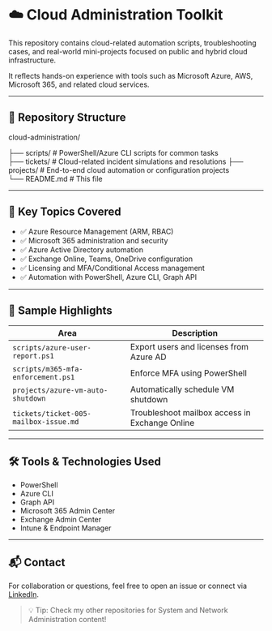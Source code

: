 # ☁️ Cloud Administration Toolkit

This repository contains cloud-related automation scripts, troubleshooting cases, and real-world mini-projects focused on public and hybrid cloud infrastructure.

It reflects hands-on experience with tools such as Microsoft Azure, AWS, Microsoft 365, and related cloud services.

---

## 📁 Repository Structure

cloud-administration/
  
 ├── scripts/ # PowerShell/Azure CLI scripts for common tasks  
 ├── tickets/ # Cloud-related incident simulations and resolutions
 ├── projects/ # End-to-end cloud automation or configuration projects  
 └── README.md # This file  

---

## 🔧 Key Topics Covered

- ✅ Azure Resource Management (ARM, RBAC)
- ✅ Microsoft 365 administration and security
- ✅ Azure Active Directory automation
- ✅ Exchange Online, Teams, OneDrive configuration
- ✅ Licensing and MFA/Conditional Access management
- ✅ Automation with PowerShell, Azure CLI, Graph API

---

## 🧾 Sample Highlights

| Area         | Description                                       |
|--------------|---------------------------------------------------|
| `scripts/azure-user-report.ps1`      | Export users and licenses from Azure AD |
| `scripts/m365-mfa-enforcement.ps1`   | Enforce MFA using PowerShell           |
| `projects/azure-vm-auto-shutdown`    | Automatically schedule VM shutdown     |
| `tickets/ticket-005-mailbox-issue.md`| Troubleshoot mailbox access in Exchange Online |

---

## 🛠️ Tools & Technologies Used

- PowerShell
- Azure CLI
- Graph API
- Microsoft 365 Admin Center
- Exchange Admin Center
- Intune & Endpoint Manager

---

## 📬 Contact

For collaboration or questions, feel free to open an issue or connect via [LinkedIn](https://www.linkedin.com/).

> 💡 Tip: Check my other repositories for System and Network Administration content!
